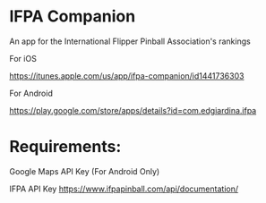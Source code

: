 # IFPA Companion
An app for the International Flipper Pinball Association's rankings

For iOS 

https://itunes.apple.com/us/app/ifpa-companion/id1441736303

For Android 

https://play.google.com/store/apps/details?id=com.edgiardina.ifpa

# Requirements: 

Google Maps API Key (For Android Only)

IFPA API Key https://www.ifpapinball.com/api/documentation/

